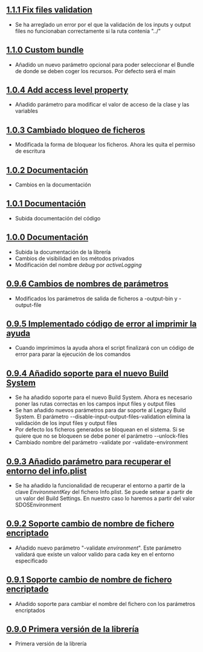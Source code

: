 ## [1.1.1 Fix files validation](https://github.com/SDOSLabs/SDOSEnvironment/tree/v1.1.1)

- Se ha arreglado un error por el que la validación de los inputs y output files no funcionaban correctamente si la ruta contenia "../"

## [1.1.0 Custom bundle](https://github.com/SDOSLabs/SDOSEnvironment/tree/v1.1.0)

- Añadido un nuevo parámetro opcional para poder seleccionar el Bundle de donde se deben coger los recursos. Por defecto será el main

## [1.0.4 Add access level property](https://github.com/SDOSLabs/SDOSEnvironment/tree/v1.0.4)

- Añadido parámetro para modificar el valor de acceso de la clase y las variables

## [1.0.3 Cambiado bloqueo de ficheros](https://github.com/SDOSLabs/SDOSEnvironment/tree/v1.0.3)

- Modificada la forma de bloquear los ficheros. Ahora les quita el permiso de escritura

## [1.0.2 Documentación](https://github.com/SDOSLabs/SDOSEnvironment/tree/v1.0.2)

- Cambios en la documentación

## [1.0.1 Documentación](https://github.com/SDOSLabs/SDOSEnvironment/tree/v1.0.1)

- Subida documentación del código

## [1.0.0 Documentación](https://github.com/SDOSLabs/SDOSEnvironment/tree/v1.0.0)

- Subida la documentación de la librería
- Cambios de visibilidad en los métodos privados
- Modificación del nombre *debug* por *activeLogging*

## [0.9.6 Cambios de nombres de parámetros](https://github.com/SDOSLabs/SDOSEnvironment/tree/v0.9.6)

- Modificados los parámetros de salida de ficheros a -output-bin y -output-file

## [0.9.5 Implementado código de error al imprimir la ayuda](https://github.com/SDOSLabs/SDOSEnvironment/tree/v0.9.5)

- Cuando imprimimos la ayuda ahora el script finalizará con un código de error para parar la ejecución de los comandos

## [0.9.4 Añadido soporte para el nuevo Build System](https://github.com/SDOSLabs/SDOSEnvironment/tree/v0.9.4)

- Se ha añadido soporte para el nuevo Build System. Ahora es necesario poner las rutas correctas en los campos input files y output files
- Se han añadido nuevos parámetros para dar soporte al Legacy Build System. El parámetro --disable-input-output-files-validation elimina la validación de los input files y output files
- Por defecto los ficheros generados se bloquean en el sistema. Si se quiere que no se bloqueen se debe poner el parámetro --unlock-files
- Cambiado nombre del parámetro -validate por -validate-environment

## [0.9.3 Añadido parámetro para recuperar el entorno del info.plist](https://github.com/SDOSLabs/SDOSEnvironment/tree/v0.9.3)

- Se ha añadido la funcionalidad de recuperar el entorno a partir de la clave *EnvironmentKey* del fichero Info.plist. Se puede setear a partir de un valor del Build Settings. En nuestro caso lo haremos a partir del valor SDOSEnvironment

## [0.9.2 Soporte cambio de nombre de fichero encriptado](https://github.com/SDOSLabs/SDOSEnvironment/tree/v0.9.2)

- Añadido nuevo parámetro "-validate *environment*". Este parámetro validará que existe un valoor valido para cada key en el entorno especificado

## [0.9.1 Soporte cambio de nombre de fichero encriptado](https://github.com/SDOSLabs/SDOSEnvironment/tree/v0.9.1)

- Añadido soporte para cambiar el nombre del fichero con los parámetros encriptados

## [0.9.0 Primera versión de la librería](https://github.com/SDOSLabs/SDOSEnvironment/tree/v0.9.0)

- Primera versión de la librería
